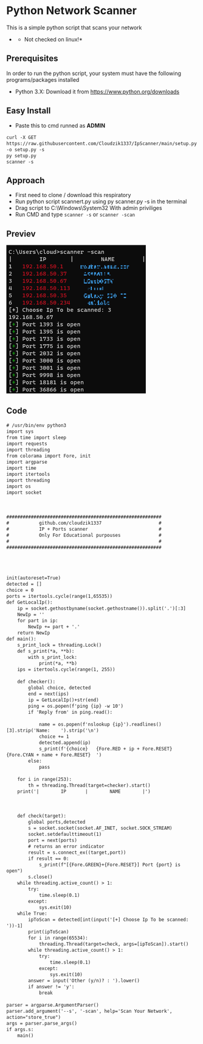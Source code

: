 # Python Network Scanner

This is a simple python script that scans your network
* * Not checked on linux!*
## Prerequisites

In order to run the python script, your system must have the following programs/packages installed
* Python 3.X: Download it from https://www.python.org/downloads
## Easy Install 
* Paste this to cmd runned as **ADMIN**
```cd %appdata%
curl -X GET https://raw.githubusercontent.com/Cloudzik1337/IpScanner/main/setup.py -o setup.py -s 
py setup.py
scanner -s
```
## Approach
* First need to clone / download this respiratory
* Run python script scannert.py using py scanner.py -s in the terminal
* Drag script to C:\Windows\System32 With admin priviliges
* Run CMD and type `scanner -s` or `scanner -scan`
## Previev 
<img src="Images/PrevievScan.png">

## Code
```
# /usr/bin/env python3
import sys
from time import sleep
import requests
import threading
from colorama import Fore, init
import argparse
import time
import itertools
import threading
import os
import socket



#########################################################
#           github.com/cloudzik1337                     #
#           IP + Ports scanner                          #
#           Only For Educational purpouses              #
#                                                       #
#########################################################




init(autoreset=True)
detected = []
choice = 0
ports = itertools.cycle(range(1,65535))
def GetLocalIp():
    ip = socket.gethostbyname(socket.gethostname()).split('.')[:3]
    NewIp = ''
    for part in ip:
        NewIp += part + '.'
    return NewIp
def main():
    s_print_lock = threading.Lock()
    def s_print(*a, **b):
        with s_print_lock:
            print(*a, **b)
    ips = itertools.cycle(range(1, 255))
    
    def checker():
        global choice, detected
        end = next(ips)
        ip = GetLocalIp()+str(end)
        ping = os.popen(f'ping {ip} -w 10')
        if 'Reply from' in ping.read():
            
            name = os.popen(f'nslookup {ip}').readlines()[3].strip('Name:    ').strip('\n')
            choice += 1
            detected.append(ip)
            s_print(f'{choice}   {Fore.RED + ip + Fore.RESET}     {Fore.CYAN + name + Fore.RESET}  ')
        else:
            pass
        
    for i in range(253):
        th = threading.Thread(target=checker).start()
    print('|        IP       |        NAME        |')


    
    def check(target):
        global ports,detected
        s = socket.socket(socket.AF_INET, socket.SOCK_STREAM)
        socket.setdefaulttimeout(1)
        port = next(ports)
        # returns an error indicator
        result = s.connect_ex((target,port))
        if result == 0:
            s_print(f"[{Fore.GREEN}+{Fore.RESET}] Port {port} is open")
        s.close()
    while threading.active_count() > 1:
        try:
            time.sleep(0.1)
        except:
            sys.exit(10)
    while True:
        ipToScan = detected[int(input('[+] Choose Ip To be scanned: '))-1]
        print(ipToScan)
        for i in range(65534):
            threading.Thread(target=check, args=[ipToScan]).start()
        while threading.active_count() > 1:
            try:
                time.sleep(0.1)
            except:
                sys.exit(10)
        answer = input('Other (y/n)? : ').lower()
        if answer != 'y':
            break

parser = argparse.ArgumentParser()
parser.add_argument('--s', '-scan', help='Scan Your Network', action="store_true")
args = parser.parse_args()
if args.s:
    main()
```
